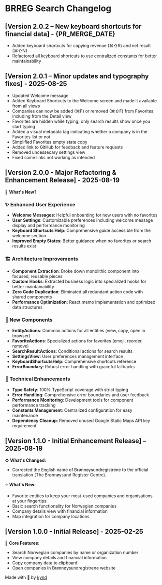 # BRREG Search Changelog

## [Version 2.0.2 – New keyboard shortcuts for financial data] - {PR_MERGE_DATE}
- Added keyboard shortcuts for copying revenue (⌘⇧R) and net result (⌘⇧N)
- Refactored all keyboard shortcuts to use centralized constants for better maintainability

## [Version 2.0.1 – Minor updates and typography fixes] - 2025-08-25
- Updated Welcome message
- Added Keyboard Shortcuts to the Welcome screen and made it available from all views
- Companies can now be added (⌘F) or removed (⌘⇧F) from Favorites, including from the Detail view
- Favorites are hidden while typing; only search results show once you start typing
- Added a visual metadata tag indicating whether a company is in the Favorites list or not
- Simplified Favorites empty state copy
- Added link to GitHub for feedback and feature requests
- Removed uncessecary settings view
- Fixed some links not working as intended

## [Version 2.0.0 - Major Refactoring & Enhancement Release] - 2025-08-19
🚀 **What's New?**

### ✨ **Enhanced User Experience**
- **Welcome Messages**: Helpful onboarding for new users with no favorites
- **User Settings**: Customizable preferences including welcome message display and performance monitoring
- **Keyboard Shortcuts Help**: Comprehensive guide accessible from the welcome section
- **Improved Empty States**: Better guidance when no favorites or search results exist

### 🏗️ **Architecture Improvements**
- **Component Extraction**: Broke down monolithic component into focused, reusable pieces
- **Custom Hooks**: Extracted business logic into specialized hooks for better maintainability
- **Zero Code Duplication**: Eliminated all redundant action code with shared components
- **Performance Optimization**: React.memo implementation and optimized data structures

### 🎨 **New Components**
- **EntityActions**: Common actions for all entities (view, copy, open in browser)
- **FavoriteActions**: Specialized actions for favorites (emoji, reorder, remove)
- **SearchResultActions**: Conditional actions for search results
- **SettingsView**: User preferences management interface
- **KeyboardShortcutsHelp**: Comprehensive shortcuts reference
- **ErrorBoundary**: Robust error handling with graceful fallbacks

### 🔧 **Technical Enhancements**
- **Type Safety**: 100% TypeScript coverage with strict typing
- **Error Handling**: Comprehensive error boundaries and user feedback
- **Performance Monitoring**: Development tools for component performance tracking
- **Constants Management**: Centralized configuration for easy maintenance
- **Dependency Cleanup**: Removed unused Google Static Maps API key requirement

## [Version 1.1.0 - Initial Enhancement Release] – 2025-08-19

♻️ **What's Changed:**
- Corrected the English name of Brønnøysundregistrene to the official translation (The Brønnøysund Register Centre).

⭐ **What's New:**
- Favorite entities to keep your most-used companies and organisations at your fingertips
- Basic search functionality for Norwegian companies
- Company details view with financial information
- Map integration for company locations

## [Version 1.0.0 - Initial Release] - 2025-02-25

🎯 **Core Features:**
- Search Norwegian companies by name or organization number
- View company details and financial information
- Copy company data to clipboard
- Open companies in Brønnøysundregistrene website

Made with 🫶 by [kynd](https://www.kynd.no) 

